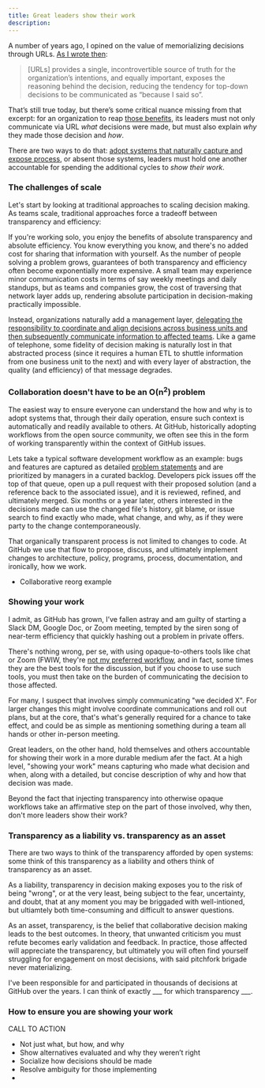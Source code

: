 ```yaml
---
title: Great leaders show their work
description:
---
```


A number of years ago, I opined on the value of memorializing decisions through URLs. [As I wrote then](https://ben.balter.com/2015/11/12/why-urls/):

> [URLs] provides a single, incontrovertible source of truth for the organization’s intentions, and equally important, exposes the reasoning behind the decision, reducing the tendency for top-down decisions to be communicated as “because I said so”.

That’s still true today, but there’s some critical nuance missing from that excerpt: for an organization to reap [those benefits](https://ben.balter.com/2015/11/12/why-urls/#the-value-of-giving-concepts-urls), its leaders must not only communicate via URL *what* decisions were made, but must also explain *why* they made those decision and *how*.

There are two ways to do that: [adopt systems that naturally capture and expose process](https://ben.balter.com/2015/11/12/why-urls/#systems-that-naturally-capture-and-expose-process), or absent those systems, leaders must hold one another accountable for spending the additional cycles to *show their work*.

### The challenges of scale

Let's start by looking at traditional approaches to scaling decision making. As teams scale, traditional approaches force a tradeoff between transparency and efficiency:

If you're working solo, you enjoy the benefits of absolute transparency and absolute efficiency. You know everything you know, and there's no added cost for sharing that information with yourself. As the number of people solving a problem grows, guarantees of both transparency and efficiency often become exponentially more expensive. A small team may experience minor communication costs in terms of say weekly meetings and daily standups, but as teams and companies grow, the cost of traversing that network layer adds up, rendering absolute participation in decision-making practically impossible.

Instead, organizations naturally add a management layer, [delegating the responsibility to coordinate and align decisions across business units and then subsequently communicate information to affected teams](https://ben.balter.com/2012/12/16/deprecate-management/). Like a game of telephone, some fidelity of decision making is naturally lost in that abstracted process (since it requires a human ETL to shuttle information from one business unit to the next) and with every layer of abstraction, the quality (and efficiency) of that message degrades.

### Collaboration doesn't have to be an O(n<sup>2</sup>) problem

The easiest way to ensure everyone can understand the how and why is to adopt systems that, through their daily operation, ensure such context is automatically and readily available to others. At GitHub, historically adopting workflows from the open source community, we often see this in the form of working transparently within the context of GitHub issues.

Lets take a typical software development workflow as an example: bugs and features are captured as detailed [problem statements](https://ben.balter.com/2018/07/16/problems-not-solutions/) and are prioritized by managers in a curated backlog. Developers pick issues off the top of that queue, open up a pull request with their proposed solution (and a reference back to the associated issue), and it is reviewed, refined, and ultimately merged. Six months or a year later, others interested in the decisions made can use the changed file's history, git blame, or issue search to find exactly who made, what change, and why, as if they were party to the change contemporaneously.

That organically transparent process is not limited to changes to code. At GitHub we use that flow to propose, discuss, and ultimately implement changes to architecture, policy, programs, process, documentation, and ironically, how we work.

* Collaborative reorg example 


### Showing your work

I admit, as GitHub has grown, I’ve fallen astray and am guilty of starting a Slack DM, Google Doc, or Zoom meeting, tempted by the siren song of near-term efficiency that quickly hashing out a problem in private offers.

There's nothing wrong, per se, with using opaque-to-others tools like chat or Zoom (FWIW, they're [not my preferred workflow](https://ben.balter.com/2020/08/14/tools-of-the-trade/), and in fact, some times they are the best tools for the discussion, but if you choose to use such tools, you must then take on the burden of communicating the decision to those affected.

For many, I suspect that involves simply communicating "we decided X". For larger changes this might involve coordinate communications and roll out plans, but at the core, that's what's generally required for a chance to take effect, and could be as simple as mentioning something during a team all hands or other in-person meeting.

Great leaders, on the other hand, hold themselves and others accountable for showing their work in a more durable medium afer the fact. At a high level, "showing your work" means capturing who made what decision and when, along with a detailed, but concise description of why and how that decision was made. 

Beyond the fact that injecting transparency into otherwise opaque workflows take an affirmative step on the part of those involved, why then, don't more leaders show their work?

### Transparency as a liability vs. transparency as an asset

There are two ways to think of the transparency afforded by open systems: some think of this transparency as a liability and others think of transparency as an asset.

As a liability, transparency in decision making exposes you to the risk of being "wrong", or at the very least, being subject to the fear, uncertainty, and doubt, that at any moment you may be briggaded with well-intioned, but ultiamtely both time-consuming and difficult to answer questions.

As an asset, transparency, is the belief that collaborative decision making leads to the best outcomes. In theory, that unwanted criticism you must refute becomes early validation and feedback. In practice, those affected will appreciate the transparency, but ultimately you will often find yourself struggling for engagement on most decisions, with said pitchfork brigade never materializing.

I've been responsible for and participated in thousands of decisions at GitHub over the years. I can think of exactly ___ for which transparency ___.

### How to ensure you are showing your work

CALL TO ACTION

* Not just what, but how, and why
* Show alternatives evaluated and why they weren’t right
* Socialize how decisions should be made
* Resolve ambiguity for those implementing
* 
